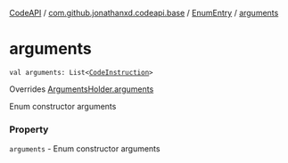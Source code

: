 [CodeAPI](../../index.md) / [com.github.jonathanxd.codeapi.base](../index.md) / [EnumEntry](index.md) / [arguments](.)

# arguments

`val arguments: List<`[`CodeInstruction`](../../com.github.jonathanxd.codeapi/-code-instruction.md)`>`

Overrides [ArgumentsHolder.arguments](../-arguments-holder/arguments.md)

Enum constructor arguments

### Property

`arguments` - Enum constructor arguments